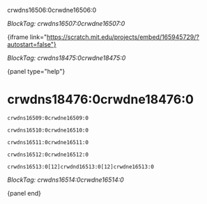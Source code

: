 crwdns16506:0crwdne16506:0

*BlockTag: crwdns16507:0crwdne16507:0*

{iframe link="https://scratch.mit.edu/projects/embed/165945729/?autostart=false"}

*BlockTag: crwdns18475:0crwdne18475:0*

{panel type="help"}

# crwdns18476:0crwdne18476:0

<pre><code class="scratch:split:random">crwdns16509:0crwdne16509:0
</code></pre>

<pre><code class="scratch:split:random">crwdns16510:0crwdne16510:0
</code></pre>

<pre><code class="scratch:split:random">crwdns16511:0crwdne16511:0
</code></pre>

<pre><code class="scratch:split:random">crwdns16512:0crwdne16512:0
</code></pre>

<pre><code class="scratch:split:random">crwdns16513:0[12]crwdnd16513:0[12]crwdne16513:0
</code></pre>

*BlockTag: crwdns16514:0crwdne16514:0*

{panel end}